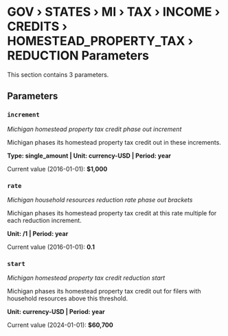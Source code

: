# GOV › STATES › MI › TAX › INCOME › CREDITS › HOMESTEAD_PROPERTY_TAX › REDUCTION Parameters

This section contains 3 parameters.

## Parameters

### `increment`
*Michigan homestead property tax credit phase out increment*

Michigan phases its homestead property tax credit out in these increments.

**Type: single_amount | Unit: currency-USD | Period: year**

Current value (2016-01-01): **$1,000**


### `rate`
*Michigan household resources reduction rate phase out brackets*

Michigan phases its homestead property tax credit at this rate multiple for each reduction increment.

**Unit: /1 | Period: year**

Current value (2016-01-01): **0.1**


### `start`
*Michigan homestead property tax credit reduction start*

Michigan phases its homestead property tax credit out for filers with household resources above this threshold.

**Unit: currency-USD | Period: year**

Current value (2024-01-01): **$60,700**

